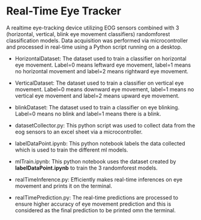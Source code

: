 
# Real-Time Eye Tracker

A realtime eye-tracking device utilizing EOG sensors combined with 3 (horizontal, vertical, blink eye movement classifiers) randomforest classification models. Data acquisition was performed via microcontroller and processed in real-time using a Python script running on a desktop.

- HorizontalDataset: The dataset used to train a classifier on horizontal eye movement. Label=0 means leftward eye movement, label=1 means no horizontal movement and label=2 means rightward eye movement.

- VerticalDataset: The dataset used to train a classifier on vertical eye movement. Label=0 means downward eye movement, label=1 means no vertical eye movement and label=2 means upward eye movement.

- blinkDataset: The dataset used to train a classifier on eye blinking. Label=0 means no blink and label=1 means there is a blink.

- datasetCollector.py: This python script was used to collect data from the eog sensors to an excel sheet via a microcontroller.

- labelDataPoint.ipynb: This python notebook labels the data collected which is used to train the different ml models.

- mlTrain.ipynb: This python notebook uses the dataset created by **labelDataPoint.ipynb** to train the 3 randomforest models.

- realTimeInference.py: Efficiently makes real-time inferences on eye movement and prints it on the terminal.

- realTimePrediction.py: The real-time predictions are processed to ensure higher accuracy of eye movement prediction and this is considered as the final prediction to be printed omn the terminal.


